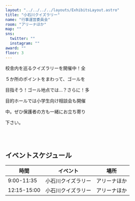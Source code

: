 ```yaml
---
layout: "../../../../layouts/ExhibitsLayout.astro"
title: "小石川クイズラリー"
name: "行事運営委員会"
room: "アリーナほか"
map: ""
sns:
  twitter: ""
  instagram: ""
award: ""
floor: 3
---
```




校舎内を巡るクイズラリーを開催中！全

５か所のポイントをまわって、ゴールを

目指そう！ゴール地点では…？さらに！多

目的ホールでは小学生向け相談会も開催

中。ぜひ保護者の方も一緒にお立ち寄り

下さい。


<br><br>

## イベントスケジュール

<div class="time-schedule-table">
  <div class="schedule-container">
    <table class="schedule-table">
      <thead>
        <tr>
          <th class="time-header">時間</th>
          <th class="event-header">イベント</th>
          <th class="location-header">場所</th>
        </tr>
      </thead>
      <tbody>
        <tr class="schedule-row">
          <td class="time-cell">9:00-11:35</td>
          <td class="event-cell">小石川クイズラリー</td>
          <td class="location-cell">アリーナほか</td>
        </tr>
        <tr class="schedule-row">
          <td class="time-cell">12:15-15:00</td>
          <td class="event-cell">小石川クイズラリー</td>
          <td class="location-cell">アリーナほか</td>
        </tr>
      </tbody>
    </table>
  </div>
</div>
